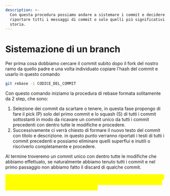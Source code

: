 ```yaml
---
description: >-
  Con questa procedura possiamo andare a sistemare i commit e decidere se
  riportare titti i messaggi di commit o solo quelli più significativi per la
  storia.
---
```


# Sistemazione di un branch

Per prima cosa dobbiamo cercare il commit subito dopo il fork del nostro ramo da quello padre e una volta individuato copiare l'hash del commit e usarlo in questo comando

```bash
git rebase -i CODICE_DEL_COMMIT
```

Con questo comando iniziamo la procedura di rebase formata solitamente da 2 step, che sono:

1. Selezione dei commit da scartare o tenere, in questa fase propongo di fare il pick (P) solo del primo commit e lo squash (S) di tutti i commit sottostanti in modo da ricavare un commit unico da tutti i commit precedenti con dentro tutte le modifiche e procedere.
2. Successivamente ci verrà chiesto di formare il nuovo testo del commit con titolo e descrizione. in questo punto verranno riportati i testi di tutti i commit precedenti e possiamo eliminare quelli superflui e inutili o riscriverlo completamente e procedere.

Al termine troveremo un commit unico con dentro tutte le modifiche che abbiamo effettuato, se naturalmente abbiamo tenuto tutti i commit e nel primo passaggio non abbiamo fatto il discard di qualche commit.

<mark style="color:yellow;">N.B. durante il rebase potrebbe essere necessario eseguire la risoluzione di eventuali conflitti. la procedura da seguiire e quella solita per la risoluzione di conflitti su file che si ha anche nel merge.</mark>
